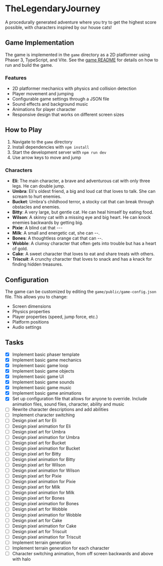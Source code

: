 # TheLegendaryJourney
A procedurally generated adventure where you try to get the highest score possible, with characters inspired by our house cats!

## Game Implementation

The game is implemented in the `game` directory as a 2D platformer using Phaser 3, TypeScript, and Vite. See the [game README](game/README.md) for details on how to run and build the game.

### Features

- 2D platformer mechanics with physics and collision detection
- Player movement and jumping
- Configurable game settings through a JSON file
- Sound effects and background music
- Animations for player character
- Responsive design that works on different screen sizes

## How to Play

1. Navigate to the `game` directory
2. Install dependencies with `npm install`
3. Start the development server with `npm run dev`
4. Use arrow keys to move and jump

### Characters

- **Eli**: The main character, a brave and adventurous cat with only three legs. He can double jump.
- **Umbra**: Eli's oldest friend, a big and loud cat that loves to talk. She can scream to hurt enemies.
- **Bucket**: Umbra's childhood terror, a stocky cat that can break through obstacles and enemies.
- **Bitty**: A very large, but gentle cat. He can heal himself by eating food.
- **Wilson**: A skinny cat with a missing eye and big heart. He can knock enemies backwards by getting big.
- **Pixie**: A blind cat that ---
- **Milk**: A small and energetic cat, she can --.
- **Bones**: A thoughtless orange cat that can --.
- **Wobble**: A clumsy character that often gets into trouble but has a heart of gold.
- **Cake**: A sweet character that loves to eat and share treats with others.
- **Triscuit**: A crunchy character that loves to snack and has a knack for finding hidden treasures.

## Configuration

The game can be customized by editing the `game/public/game-config.json` file. This allows you to change:

- Screen dimensions
- Physics properties
- Player properties (speed, jump force, etc.)
- Platform positions
- Audio settings

## Tasks

- [x] Implement basic phaser template
- [x] Implement basic game mechanics
- [x] Implement basic game loop
- [x] Implement basic game objects
- [x] Implement basic game UI
- [x] Implement basic game sounds
- [x] Implement basic game music
- [x] Implement basic game animations
- [x] Set up configuration file that allows for anyone to override. Include animation files, sound files, character, ability and music
- [ ] Rewrite character descriptions and add abilities
- [ ] Implement character switching
- [ ] Design pixel art for Eli
- [ ] Design pixel animation for Eli
- [ ] Design pixel art for Umbra
- [ ] Design pixel animation for Umbra
- [ ] Design pixel art for Bucket
- [ ] Design pixel animation for Bucket
- [ ] Design pixel art for Bitty
- [ ] Design pixel animation for Bitty
- [ ] Design pixel art for Wilson
- [ ] Design pixel animation for Wilson
- [ ] Design pixel art for Pixie
- [ ] Design pixel animation for Pixie
- [ ] Design pixel art for Milk
- [ ] Design pixel animation for Milk
- [ ] Design pixel art for Bones
- [ ] Design pixel animation for Bones
- [ ] Design pixel art for Wobble
- [ ] Design pixel animation for Wobble
- [ ] Design pixel art for Cake
- [ ] Design pixel animation for Cake
- [ ] Design pixel art for Triscuit
- [ ] Design pixel animation for Triscuit
- [ ] Implement terrain generation
- [ ] Implement terrain generation for each character
- [ ] Character switching animation, from off screen backwards and above with halo
